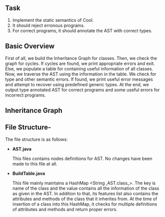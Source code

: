 ## Task 

1. Implement the static semantics of Cool.
2. It should reject erronous programs.
3. For correct programs, it should annotate the AST with correct types.

## Basic Overview 

First of all, we build the Inheritance Graph for classes.
Then, we check the graph for cycles.
If cycles are found, we print appropriate errors and exit.
Else, we populate a table for containing useful information of all classes.
Now, we traverse the AST using the information in the table.
We check for type and other semantic errors.
If found, we print useful error messages and attempt to recover using predefined generic types.
At the end, we output type annotated AST for correct programs and some useful errors for incorrect programs.

## Inheritance Graph
	



## File Structure- 
The file structure is as follows:

- **AST.java**

	This files contains nodes definitions for AST.
	No changes have been made to this file at all.
			
- **BuildTable.java**

	This file mainly maintains a HashMap <String ,AST.class_>.
	The key is name of the class and the value contains all the information of the class as given in the AST.
	In addition to that, its features list also contains the attributes and methods of the class that it inherites from.
	At the time of insertion of a class into this HashMap, it checks for multiple definitions of attributes and methods and 	return proper errors.


